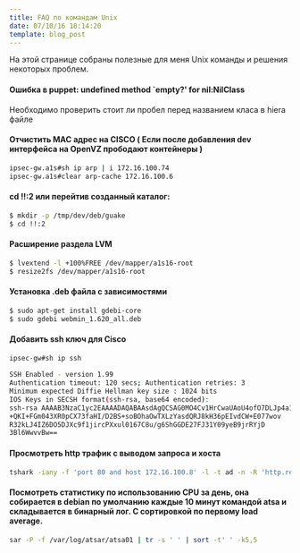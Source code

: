 ```yaml
---
title: FAQ по командам Unix
date: 07/10/16 18:14:20
template: blog_post
---
```


На этой странице собраны полезные для меня Unix команды и решения некоторых проблем.


#### Ошибка в puppet:  undefined method `empty?' for nil:NilClass
Необходимо проверить  стоит ли пробел перед названием клаcа в hiera файле

#### Отчистить MAC адрес на CISCO ( Если после добавления dev интерфейса на OpenVZ прободают контейнеры )
```sh
ipsec-gw.a1s#sh ip arp | i 172.16.100.74
ipsec-gw.a1s#clear arp-cache 172.16.100.6
```

#### cd !!:2 или перейтив созданный каталог:
```sh
$ mkdir -p /tmp/dev/deb/guake
$ cd !!:2
```

#### Расширение раздела LVM

```sh
$ lvextend -l +100%FREE /dev/mapper/a1s16-root
$ resize2fs /dev/mapper/a1s16-root
```

#### Установка .deb файла с зависимостями
```sh
$ sudo apt-get install gdebi-core
$ sudo gdebi webmin_1.620_all.deb
```

#### Добавить ssh ключ для Cisco

```sh
ipsec-gw#sh ip ssh 
 
SSH Enabled - version 1.99
Authentication timeout: 120 secs; Authentication retries: 3
Minimum expected Diffie Hellman key size : 1024 bits
IOS Keys in SECSH format(ssh-rsa, base64 encoded):
ssh-rsa AAAAB3NzaC1yc2EAAAADAQABAAsdAgQCSAG0MO4Cv1HrCwaUAoU4ofO7DLJp4a1mqsg
+QKI+FGm043XR0pCX73faHI/D2BS+soBOhaOwTXLzYasdQRJ8kH36pEIvdCW+E077wov
R32kLJ4IZ6DO5DJXc9f1jircPXxul0167C8u/g6ShGGDE27FJ31Y09yeB9jrRYjD
3Bl6WwvvBw==
```
 
#### Просмотреть http трафик с выводом запроса и хоста

```sh
tshark -iany -f 'port 80 and host 172.16.100.8' -l -t ad -n -R 'http.request' -T fields -e http.host -e http.request.uri
```
 
#### Посмотреть статистику по использованию CPU за день, она собирается в debian по умолчанию каждые 10 минут командой atsa и складывается в бинарный лог. С сортировкой по первому load average.

```sh
sar -P -f /var/log/atsar/atsa01 | tr -s ' ' | sort -t' ' -k5,5
```
